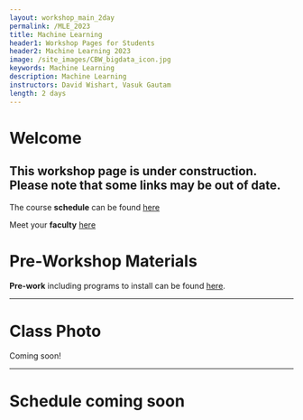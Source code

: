 ```yaml
---
layout: workshop_main_2day
permalink: /MLE_2023
title: Machine Learning
header1: Workshop Pages for Students
header2: Machine Learning 2023
image: /site_images/CBW_bigdata_icon.jpg
keywords: Machine Learning
description: Machine Learning
instructors: David Wishart, Vasuk Gautam
length: 2 days
---
```


# Welcome <a id="welcome"></a> 

## This workshop page is under construction. Please note that some links may be out of date.

The course **schedule** can be found [here](https://bioinformaticsdotca.github.io/MLE_2023_schedule)

Meet your **faculty** [here]() 

# Pre-Workshop Materials <a id="preworkshop"></a>

**Pre-work** including programs to install can be found [here]().  

***

# Class Photo

Coming soon!

***

# Schedule coming soon

<!-- # Day 1 <a id="day1"></a>

## Welcome

*<font color="#827e9c">Nia Hughes</font>*

# Day 2 <a id="day2"></a> -->